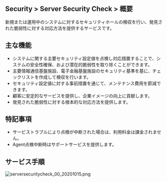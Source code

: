 ## Security > Server Security Check > 概要

新規または運用中のシステムに対するセキュリティホールの検収を行い、発見された脆弱性に対する対応方法を提供するサービスです。

## 主な機能

* システムに関する主要セキュリティ設定値を点検し対応措置することで、システムの安全性確保、および潜在的脆弱性を取り除くことができます。
* 主要情報通信基盤施設、電子金融基盤施設のセキュリティ基準を基に、チェックリストを作成して検収を行います。
* セキュリティ設定値に対する事前措置を通じて、メンテナンス費用を節減できます。
* 顧客に安定的なサービスを提供し、企業イメージの向上に貢献します。
* 発見された脆弱性に対する根本的な対応方法を提供します。

## 特記事項

* サービストラブルにより点検が中断された場合は、利用料金は課金されません。
* Agent点検中断時はサポートサービスを提供します。

## サービス手順

![serversecuritycheck_00_20201015.png](https://static.toastoven.net/prod_serversecuritycheck/serversecuritycheck_00_20201020.png)
